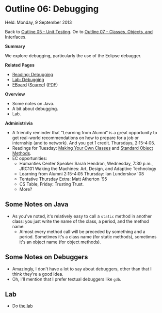 Outline 06: Debugging
=====================

Held: Monday, 9 September 2013

Back to [Outline 05 - Unit Testing](outline.05.html).
On to [Outline 07 - Classes, Objects, and Interfaces](outline.07.html).

**Summary**

We explore debugging, particularly the use of the Eclipse debugger.

**Related Pages**

* [Reading: Debugging](../readings/debugging.html)
* [Lab: Debugging](../labs/debugging.html)
* [EBoard](../eboards/06.html) 
  ([Source](../eboards/06.md))
  ([PDF](../eboards/06.pdf))

**Overview**

* Some notes on Java.
* A bit about debugging.
* Lab.

**Administrivia**

* A friendly reminder that "Learning from Alumni" is a great opportunity
  to get real-world recommendations on how to prepare for a job or
  internship (and to network).  And you get 1 credit.  Thursdays, 2:15-4:05.
* Readings for Tuesday: 
  [Making Your Own Classes](../readings/classes.html) and
  [Standard Object Methods](../readings/standard-methods.html).
* EC opportunities:
    * Humanties Center Speaker Sarah Hendron, Wednesday, 7:30 p.m., JRC101
      Waking the Machines: Art, Design, and Adaptive Technology
    * Learning from Alumni 2:15-4:05 Thursday: Ian Lunderskov '08
    * Tentative Thursday Extra: Matt Atherton '95
    * CS Table, Friday: Trusting Trust.
    * More?


Some Notes on Java
------------------

* As you've noted, it's relatively easy to call a `static` method in
  another class: you just write the name of the class, a period, and
  the method name.
    * Almost every method call will be preceded by something and a
      period.  Sometimes it's a class name (for static methods), sometimes
      it's an object name (for object methods).

Some Notes on Debuggers
-----------------------

* Amazingly, I don't have a lot to say about debuggers, other than that
  I think they're a good idea.
* Oh, I'll mention that I  prefer textual debuggers like <code>gdb</code>.

Lab
---

* Do [the lab](../labs/debugging.html)

